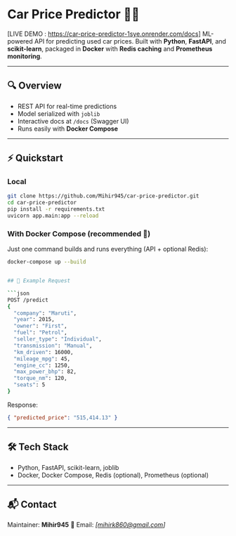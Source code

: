 
# Car Price Predictor 🚗💸
[LIVE DEMO : https://car-price-predictor-1sye.onrender.com/docs]
ML-powered API for predicting used car prices. Built with **Python**, **FastAPI**, and **scikit-learn**, packaged in **Docker** with  **Redis caching** and **Prometheus monitoring**.

---

## 🔍 Overview
- REST API for real-time predictions  
- Model serialized with `joblib`  
- Interactive docs at `/docs` (Swagger UI)  
- Runs easily with **Docker Compose**  

---

## ⚡ Quickstart

### Local
```bash
git clone https://github.com/Mihir945/car-price-predictor.git
cd car-price-predictor
pip install -r requirements.txt
uvicorn app.main:app --reload
````

### With Docker Compose (recommended 🚀)

Just one command builds and runs everything (API + optional Redis):

```bash
docker-compose up --build


## 🧾 Example Request

```json 
POST /predict
{
  "company": "Maruti",
  "year": 2015,
  "owner": "First",
  "fuel": "Petrol",
  "seller_type": "Individual",
  "transmission": "Manual",
  "km_driven": 16000,
  "mileage_mpg": 45,
  "engine_cc": 1250,
  "max_power_bhp": 82,
  "torque_nm": 120,
  "seats": 5
}

```

Response:

```json
{ "predicted_price": "515,414.13" }
```

---

## 🛠 Tech Stack

* Python, FastAPI, scikit-learn, joblib
* Docker, Docker Compose, Redis (optional), Prometheus (optional)

---

## 📬 Contact

Maintainer: **Mihir945**
📧 Email: *[mihirk860@gmail.com]*




